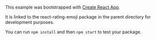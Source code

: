 This example was bootstrapped with [Create React App](https://github.com/facebook/create-react-app).

It is linked to the react-rating-emoji package in the parent directory for development purposes.

You can run `npm install` and then `npm start` to test your package.
